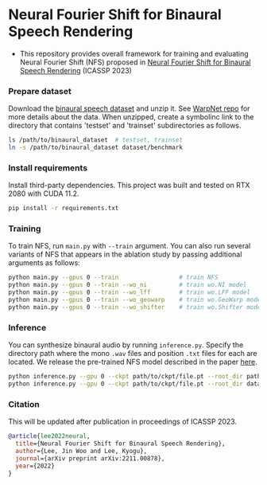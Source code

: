 # Neural Fourier Shift for Binaural Speech Rendering
- This repository provides overall framework for training and evaluating Neural Fourier Shift (NFS) proposed in [Neural Fourier Shift for Binaural Speech Rendering](https://arxiv.org/abs/2211.00878) (ICASSP 2023)

### Prepare dataset

Download the [binaural speech dataset](https://github.com/facebookresearch/BinauralSpeechSynthesis/releases/tag/v1.0) and unzip it. See [WarpNet repo](https://github.com/facebookresearch/BinauralSpeechSynthesis#dataset) for more details about the data. When unzipped, create a symbolinc link to the directory that contains 'testset' and 'trainset' subdirectories as follows.

```bash
ls /path/to/binaural_dataset  # testset, trainset
ln -s /path/to/binaural_dataset dataset/benchmark
```

### Install requirements

Install third-party dependencies. This project was built and tested on RTX 2080 with CUDA 11.2.

```bash
pip install -r requirements.txt
```


### Training

To train NFS, run `main.py` with `--train` argument. You can also run several variants of NFS that appears in the ablation study by passing additional arguments as follows:

```bash
python main.py --gpus 0 --train                 # train NFS
python main.py --gpus 0 --train --wo_ni         # train wo.NI model
python main.py --gpus 0 --train --wo_lff        # train wo.LFF model
python main.py --gpus 0 --train --wo_geowarp    # train wo.GeoWarp model
python main.py --gpus 0 --train --wo_shifter    # train wo.Shifter model
```

### Inference

You can synthesize binaural audio by running `inference.py`. Specify the directory path where the mono `.wav` files and position `.txt` files for each are located. We release the pre-trained NFS model described in the paper [here](https://github.com/jin-woo-lee/nfs-binaural/releases/tag/v1.0.0).

```bash
python inference.py --gpu 0 --ckpt path/to/ckpt/file.pt --root_dir path/to/load/dir --save_dir path/to/save/dir
python inference.py --gpu 0 --ckpt path/to/ckpt/file.pt --root_dir dataset/benchmark/testset  --save_dir ./benchmark_eval --is_eval_set
```

### Citation

This will be updated after publication in proceedings of ICASSP 2023.

```bib
@article{lee2022neural,
  title={Neural Fourier Shift for Binaural Speech Rendering},
  author={Lee, Jin Woo and Lee, Kyogu},
  journal={arXiv preprint arXiv:2211.00878},
  year={2022}
}
```

